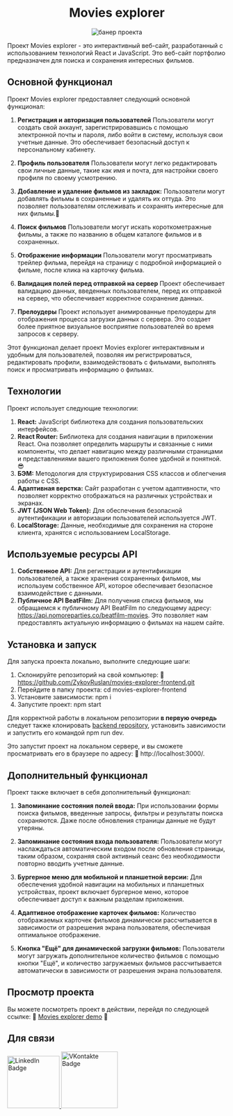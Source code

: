 <h1 align="center">Movies explorer</h1>
<p align="center">
  <img src="https://i.postimg.cc/P55d1ZNj/2023-09-23-21-24-07.png" alt="банер проекта">
</p>

Проект Movies explorer - это интерактивный веб-сайт, разработанный с использованием технологий React и JavaScript. Это веб-сайт портфолио предназначен для поиска и сохранения интересных фильмов. 

## Основной функционал

Проект Movies explorer предоставляет следующий основной функционал:

1. **Регистрация и авторизация пользователей** Пользователи могут создать свой аккаунт, зарегистрировавшись с помощью электронной почты и пароля, либо войти в систему, используя свои учетные данные. Это обеспечивает безопасный доступ к персональному кабинету.

2. **Профиль пользователя** Пользователи могут легко редактировать свои личные данные, такие как имя и почта, для настройки своего профиля по своему усмотрению.

3. **Добавление и удаление фильмов из закладок:** Пользователи могут добавлять фильмы в сохраненные и удалять их оттуда. Это позволяет пользователям отслеживать и сохранять интересные для них фильмы.💚

4. **Поиск фильмов** Пользователи могут искать короткометражные фильмы, а также по названию в общем каталоге фильмов и в сохраненных.

5. **Отображение информации** Пользователи могут просматривать трейлер фильма, перейдя на страницу с подробной информацией о фильме, после клика на карточку фильма.

6. **Валидация полей перед отправкой на сервер** Проект обеспечивает валидацию данных, введенных пользователем, перед их отправкой на сервер, что обеспечивает корректное сохранение данных.

7. **Прелоудеры** Проект использует анимированные прелоудеры для отображения процесса загрузки данных с сервера. Это создает более приятное визуальное восприятие пользователей во время запросов к серверу.

Этот функционал делает проект Movies explorer интерактивным и удобным для пользователей, позволяя им регистрироваться, редактировать профили, взаимодействовать с фильмами, выполнять поиск и просматривать информацию о фильмах.

## Технологии

Проект использует следующие технологии:

1. **React:** JavaScript библиотека для создания пользовательских интерфейсов.
2. **React Router:** Библиотека для создания навигации в приложении React. Она позволяет определить маршруты и связанные с ними компоненты, что делает навигацию между различными страницами и представлениями вашего приложения более удобной и понятной. 😎
3. **БЭМ:** Методология для структурирования CSS классов и облегчения работы с CSS.
4. **Адаптивная верстка:** Сайт разработан с учетом адаптивности, что позволяет корректно отображаться на различных устройствах и экранах.
5. **JWT (JSON Web Token):** Для обеспечения безопасной аутентификации и авторизации пользователей используется JWT.
6. **LocalStorage:** Данные, необходимые для сохранения на стороне клиента, хранятся с использованием LocalStorage.

## Используемые ресурсы API

1. **Собственное API:** Для регистрации и аутентификации пользователей, а также хранения сохраненных фильмов, мы используем собственное API, которое обеспечивает безопасное взаимодействие с данными.
2. **Публичное API BeatFilm:** Для получения списка фильмов, мы обращаемся к публичному API BeatFilm по следующему адресу: https://api.nomoreparties.co/beatfilm-movies. Это позволяет нам предоставлять актуальную информацию о фильмах на нашем сайте.

## Установка и запуск

Для запуска проекта локально, выполните следующие шаги:

1. Склонируйте репозиторий на свой компьютер: 🔗 https://github.com/ZykovRuslan/movies-explorer-frontend.git
2. Перейдите в папку проекта: cd movies-explorer-frontend
3. Установите зависимости: npm i
4. Запустите проект: npm start

Для корректной работы в локальном репозитории <b>в первую очередь</b> следует также клонировать [backend repository](https://github.com/ZykovRuslan/movies-explorer-api), установить зависимости и запустить его командой npm run dev.

Это запустит проект на локальном сервере, и вы сможете просматривать его в браузере по адресу: 🔗 http://localhost:3000/.

## Дополнительный функционал

Проект также включает в себя дополнительный функционал:

1. **Запоминание состояния полей ввода:** При использовании формы поиска фильмов, введенные запросы, фильтры и результаты поиска сохраняются. Даже после обновления страницы данные не будут утеряны.

2. **Запоминание состояния входа пользователя:** Пользователи могут наслаждаться автоматическим входом после обновления страницы, таким образом, сохраняя свой активный сеанс без необходимости повторно вводить учетные данные.

3. **Бургерное меню для мобильной и планшетной версии:** Для обеспечения удобной навигации на мобильных и планшетных устройствах, проект включает бургерное меню, которое обеспечивает доступ к важным разделам приложения.

4. **Адаптивное отображение карточек фильмов:** Количество отображаемых карточек фильмов динамически рассчитывается в зависимости от разрешения экрана пользователя, обеспечивая оптимальное отображение.

5. **Кнопка "Ещё" для динамической загрузки фильмов:** Пользователи могут загружать дополнительное количество фильмов с помощью кнопки "Ещё", и количество загружаемых фильмов рассчитывается автоматически в зависимости от разрешения экрана пользователя.

## Просмотр проекта

Вы можете посмотреть проект в действии, перейдя по следующей ссылке: 🔗 [Movies explorer demo](https://movies-explorer-ruslan.nomoreparties.co/) 🌟

## Для связи
  <a href="https://linkedin.com/in/ruslan-zykov/">
    <img src="https://img.shields.io/badge/Linkedin-blue?style=for-the-badge&logo=linkedin&logoColor=white" alt="LinkedIn Badge" width="120"/>
  </a>
  <a href="https://vk.com/r_u_sl_i_k">
    <img src="https://img.shields.io/badge/Vkontakte-blue?style=for-the-badge&logo=vk&logoColor=white" alt="VKontakte Badge" width="130"/>
  </a>

